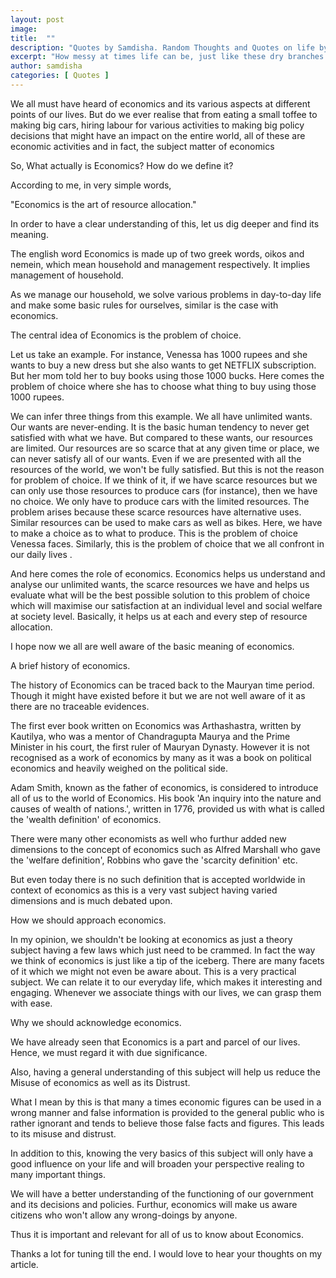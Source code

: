 ```yaml
---
layout: post
image: 
title:  ""
description: "Quotes by Samdisha. Random Thoughts and Quotes on life by Samdisha Khunger."
excerpt: "How messy at times life can be, just like these dry branches of the tree, but always surrounded by cheerful birds. We only need an eye to look at them"
author: samdisha
categories: [ Quotes ]
---
```


We all must have heard of economics and its various aspects at different points of our lives. But do we ever realise that from eating a small toffee to making big cars, hiring labour for various activities to making big policy decisions that might have an impact on the entire world, all of these are economic activities and in fact, the subject matter of economics

So, What actually is Economics? How do we define it? 

According to me, in very simple words,

"Economics is the art of resource allocation."

In order to have a clear understanding of this, let us dig deeper and find its meaning.

The english word Economics is made up of two greek words, oikos and nemein, which mean household and management respectively. It implies management of household. 

As we manage our household, we solve various problems in day-to-day life and make some basic rules for ourselves, similar is the case with economics.

The central idea of Economics is the problem of choice.

Let us take an example. For instance, Venessa has 1000 rupees and she wants to buy a new dress but she also wants to get NETFLIX subscription. But her mom told her to buy books using those 1000 bucks. Here comes the problem of choice where she has to choose what thing to buy using those 1000 rupees.

We can infer three things from this example.
We all have unlimited wants. Our wants are never-ending. It is the basic human tendency to never get satisfied with what we have.
But compared to these wants, our resources are limited. Our resources are so scarce that at any given time or place, we can never satisfy all of our wants. Even if we are presented with all the resources of the world, we won't be fully satisfied.
But this is not the reason for problem of choice. If we think of it, if we have scarce resources but we can only use those resources to produce cars (for instance), then we have no choice. We only have to produce cars with the limited resources.
The problem arises because these scarce resources have alternative uses. Similar resources can be used to make cars as well as bikes. Here, we have to make a choice as to what to produce.
This is the problem of choice Venessa faces. Similarly, this is the problem of choice that we all confront in our daily lives .

And here comes the role of economics. Economics helps us understand and analyse our unlimited wants, the scarce resources we have and helps us evaluate what will be the best possible solution to this problem of choice which will maximise our satisfaction at an individual level and social welfare at society level. Basically, it helps us at each and every step of resource allocation. 

I hope now we all are well aware of the basic meaning of economics.

A brief history of economics.

The history of Economics can be traced back to the Mauryan time period. Though it might have existed before it but we are not well aware of it as there are no traceable evidences.

The first ever book written on Economics was Arthashastra, written by Kautilya, who was a mentor of Chandragupta Maurya and the Prime Minister in his court, the first ruler of Mauryan Dynasty. However it is not recognised as a work of economics by many as it was a book on political economics and heavily weighed on the political side.

Adam Smith, known as the father of economics, is considered to introduce all of us to the world of Economics. His book 'An inquiry into the nature and causes of wealth of nations.', written in 1776, provided us with what is called the 'wealth definition' of economics. 

There were many other economists as well who furthur added new dimensions to the concept of economics such as Alfred Marshall who gave the 'welfare definition', Robbins who gave the 'scarcity definition' etc.

But even today there is no such definition that is accepted worldwide in context of economics as this is a very vast subject having varied dimensions and is much debated upon.

How we should approach economics.

In my opinion, we shouldn't be looking at economics as just a theory subject having a few laws which just need to be crammed. In fact the way we think of economics is just like a tip of the iceberg. There are many facets of it which we might not even be aware about. This is a very practical subject. We can relate it to our everyday life, which makes it interesting and engaging. Whenever we associate things with our lives, we can grasp them with ease.

Why we should acknowledge economics.

We have already seen that Economics is a part and parcel of our lives. Hence, we must regard it with due significance.

Also, having a general understanding of this subject will help us reduce the Misuse of economics as well as its Distrust.

What I mean by this is that many a times economic figures can be used in a wrong manner and false information is provided to the general public who is rather ignorant and tends to believe those false facts and figures. This leads to its misuse and distrust. 

In addition to this, knowing the very basics of this subject will only have a good influence on your life and will broaden your perspective realing to many important things. 

We will have a better understanding of the functioning of our government and its decisions and policies. Furthur, economics will make us aware citizens who won't allow any wrong-doings by anyone. 

Thus it is important and relevant for all of us to know about Economics.

Thanks a lot for tuning till the end. I would love to hear your thoughts on my article.
